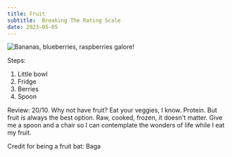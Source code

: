```yaml
---
title: Fruit
subtitle:  Breaking The Rating Scale
date: 2023-05-05
---
```


![Bananas, blueberries, raspberries galore!](image.png)

Steps:
1. Little bowl
2. Fridge
3. Berries
4. Spoon

Review:
20/10.
Why not have fruit? Eat your veggies, I know. Protein. But fruit is always the best option. Raw, cooked, frozen, it doesn't matter. Give me a spoon and a chair so I can contemplate the wonders of life while I eat my fruit.

Credit for being a fruit bat: Baga